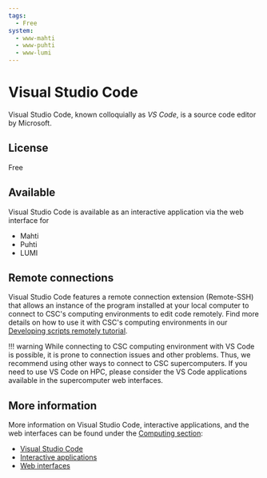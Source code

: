 ```yaml
---
tags:
  - Free
system:
  - www-mahti
  - www-puhti
  - www-lumi
---
```


# Visual Studio Code

Visual Studio Code, known colloquially as _VS Code_, is a source code editor by Microsoft.

## License

Free

## Available

Visual Studio Code is available as an interactive application via the web interface for

- Mahti
- Puhti
- LUMI

## Remote connections

Visual Studio Code features a remote connection extension (Remote-SSH) that allows an instance of the program installed at your local computer to connect to CSC's computing environments to edit code remotely. Find more details on how to use it with CSC's computing environments in our [Developing scripts remotely tutorial](../support/tutorials/remote-dev.md).

!!! warning
    While connecting to CSC computing environment with VS Code is possible, it is prone to connection issues and other problems. Thus, we recommend using other ways to connect to CSC supercomputers. If you need to use VS Code on HPC, please consider the VS Code applications available in the supercomputer web interfaces.

## More information

More information on Visual Studio Code, interactive applications, and the web interfaces can be found under the [Computing section](../computing/index.md):

- [Visual Studio Code](../computing/webinterface/vscode.md)
- [Interactive applications](../computing/webinterface/apps.md)
- [Web interfaces](../computing/webinterface/index.md)
